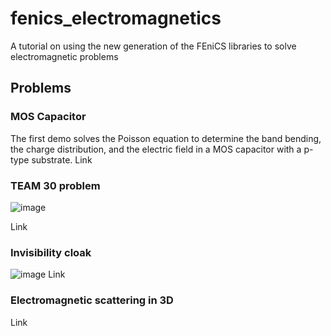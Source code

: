 # fenics_electromagnetics
A tutorial on using the new generation of the FEniCS libraries to solve electromagnetic problems


## Problems

### MOS Capacitor
The first demo solves the Poisson equation to determine the band bending, the charge distribution, and the electric field in a MOS capacitor with a p-type substrate.
Link

### TEAM 30 problem
![image](https://user-images.githubusercontent.com/15614155/146054312-059021ec-e350-4fa1-a01c-938d04484dc8.png)

Link

### Invisibility cloak
![image](https://user-images.githubusercontent.com/15614155/146053724-4625e55b-9893-42cb-afe3-7d10c22aa918.png)
Link

### Electromagnetic scattering in 3D
Link

